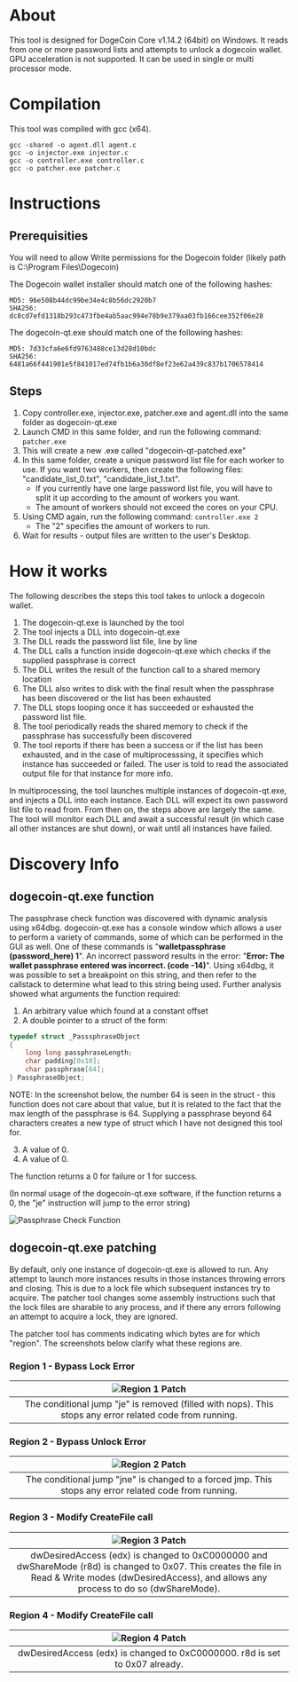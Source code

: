 # About

This tool is designed for DogeCoin Core v1.14.2 (64bit) on Windows. It reads from one or more password lists and attempts to unlock a dogecoin wallet. GPU acceleration is not supported. It can be used in single or multi processor mode.

# Compilation

This tool was compiled with gcc (x64).

```
gcc -shared -o agent.dll agent.c
gcc -o injector.exe injector.c
gcc -o controller.exe controller.c
gcc -o patcher.exe patcher.c
```

# Instructions

## Prerequisities

You will need to allow Write permissions for the Dogecoin folder (likely path is C:\\Program Files\\Dogecoin)

The Dogecoin wallet installer should match one of the following hashes:

```
MD5: 96e508b44dc99be34e4c8b56dc2920b7
SHA256: dc8cd7efd1318b293c473fbe4ab5aac994e78b9e379aa03fb166cee352f06e28
```

The dogecoin-qt.exe should match one of the following hashes:

```
MD5: 7d33cfa6e6fd9763488ce13d28d10bdc
SHA256: 6481a66f441901e5f841017ed74fb1b6a30df8ef23e62a439c837b1706578414
```

## Steps

1. Copy controller.exe, injector.exe, patcher.exe and agent.dll into the same folder as dogecoin-qt.exe
2. Launch CMD in this same folder, and run the following command: ```patcher.exe```
3. This will create a new .exe called "dogecoin-qt-patched.exe"
4. In this same folder, create a unique password list file for each worker to use. If you want two workers, then create the following files: "candidate_list_0.txt", "candidate_list_1.txt".
    * If you currently have one large password list file, you will have to split it up according to the amount of workers you want.
    * The amount of workers should not exceed the cores on your CPU.
5. Using CMD again, run the following command: ```controller.exe 2```
    * The "2" specifies the amount of workers to run.
6. Wait for results - output files are written to the user's Desktop.

# How it works

The following describes the steps this tool takes to unlock a dogecoin wallet.

1. The dogecoin-qt.exe is launched by the tool
2. The tool injects a DLL into dogecoin-qt.exe
3. The DLL reads the password list file, line by line
4. The DLL calls a function inside dogecoin-qt.exe which checks if the supplied passphrase is correct
5. The DLL writes the result of the function call to a shared memory location
6. The DLL also writes to disk with the final result when the passphrase has been discovered or the list has been exhausted
7. The DLL stops looping once it has succeeded or exhausted the password list file.
8. The tool periodically reads the shared memory to check if the passphrase has successfully been discovered
9. The tool reports if there has been a success or if the list has been exhausted, and in the case of multiprocesssing, it specifies which instance has succeeded or failed. The user is told to read the associated output file for that instance for more info.

In multiprocessing, the tool launches multiple instances of dogecoin-qt.exe, and injects a DLL into each instance. Each DLL will expect its own password list file to read from. From then on, the steps above are largely the same. The tool will monitor each DLL and await a successful result (in which case all other instances are shut down), or wait until all instances have failed.


# Discovery Info

## dogecoin-qt.exe function

The passphrase check function was discovered with dynamic analysis using x64dbg. dogecoin-qt.exe has a console window which allows a user to perform a variety of commands, some of which can be performed in the GUI as well. One of these commands is "**walletpassphrase (password_here) 1**". An incorrect password results in the error: "**Error: The wallet passphrase entered was incorrect. (code -14)**". Using x64dbg, it was possible to set a breakpoint on this string, and then refer to the callstack to determine what lead to this string being used. Further analysis showed what arguments the function required:

1. An arbitrary value which found at a constant offset
2. A double pointer to a struct of the form:

```c
typedef struct _PasssphraseObject
{
    long long passphraseLength;
    char padding[0x10];
    char passphrase[64];
} PassphraseObject;
``` 

NOTE: In the screenshot below, the number 64 is seen in the struct - this function does not care about that value, but it is related to the fact that the max length of the passphrase is 64. Supplying a passphrase beyond 64 characters creates a new type of struct which I have not designed this tool for.

3. A value of 0.
4. A value of 0.

The function returns a 0 for failure or 1 for success. 

(In normal usage of the dogecoin-qt.exe software, if the function returns a 0, the "je" instruction will jump to the error string)

![Passphrase Check Function](README_files/x64_doge_passphrase_func_1.png)

## dogecoin-qt.exe patching

By default, only one instance of dogecoin-qt.exe is allowed to run. Any attempt to launch more instances results in those instances throwing errors and closing. This is due to a lock file which subsequent instances try to acquire. The patcher tool changes some assembly instructions such that the lock files are sharable to any process, and if there any errors following an attempt to acquire a lock, they are ignored.

The patcher tool has comments indicating which bytes are for which "region". The screenshots below clarify what these regions are.

### Region 1 - Bypass Lock Error

| ![Region 1 Patch](README_files/x64_patch_region1_lock.png) |
| :---: |
| The conditional jump "je" is removed (filled with nops). This stops any error related code from running. |

### Region 2 - Bypass Unlock Error

| ![Region 2 Patch](README_files/x64_patch_region2_unlock.png) |
| :---: |
| The conditional jump "jne" is changed to a forced jmp. This stops any error related code from running. |

### Region 3 - Modify CreateFile call

| ![Region 3 Patch](README_files/x64_patch_region3_createfile.png) |
| :---: |
| dwDesiredAccess (edx) is changed to 0xC0000000 and dwShareMode (r8d) is changed to 0x07. This creates the file in Read & Write modes (dwDesiredAccess), and allows any process to do so (dwShareMode).


### Region 4 - Modify CreateFile call

| ![Region 4 Patch](README_files/x64_patch_region4_createfile.png) |
| :---: |
| dwDesiredAccess (edx) is changed to 0xC0000000. r8d is set to 0x07 already.